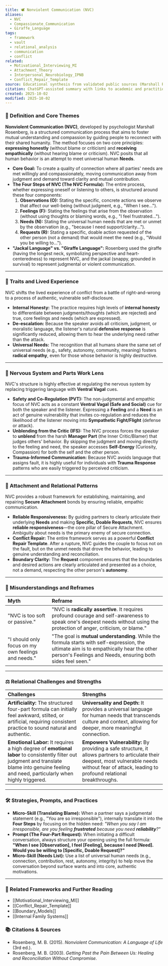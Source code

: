 ```yaml
---
title: 🕊️ Nonviolent Communication (NVC)
aliases:
  - NVC
  - Compassionate_Communication
  - Giraffe_Language
tags:
  - framework
  - vault
  - relational_analysis
  - communication
  - conflict
related:
  - Motivational_Interviewing_MI
  - Attachment_Theory
  - Interpersonal_Neurobiology_IPNB
  - Conflict_Repair_Template
source: Educational synthesis from validated public sources (Marshall Rosenberg's model)
citation: ChatGPT-assisted summary with links to academic and practitioner materials
created: 2025-10-02
modified: 2025-10-02
---
```


<!-- @format -->

### 🧩 Definition and Core Themes

**Nonviolent Communication (NVC)**, developed by psychologist Marshall Rosenberg, is a
structured communication process that aims to foster mutual understanding and compassion
by guiding people to reconnect with their shared humanity. The method focuses on two
core principles: **expressing honestly** (without blame or criticism) and **receiving
empathically** (without hearing blame or criticism). NVC posits that all human behavior
is an attempt to meet universal human **Needs**.

- **Core Goal:** To create a quality of connection where all parties' needs are met
  willingly and compassionately, moving communication away from judgment and demand
  toward clarity and mutual contribution.
- **The Four Steps of NVC (The NVC Formula):** The entire process, whether expressing
  oneself or listening to others, is structured around these four components:
  1. **Observations (O):** Stating the specific, concrete actions we observe that affect
     our well-being (without judgment, e.g., "When I see...").
  2. **Feelings (F):** Stating the feelings that arise from the observation (without
     using thoughts or blaming words, e.g., "I feel frustrated...").
  3. **Needs (N):** Stating the universal human needs that are met or unmet by the
     observation (e.g., "because I need support/clarity...").
  4. **Requests (R):** Stating a specific, doable action requested of the other person
     (not a demand) that would meet the need (e.g., "Would you be willing to...").
- **"Jackal Language" vs. "Giraffe Language":** Rosenberg used the giraffe (having the
  longest neck, symbolizing perspective and heart-centeredness) to represent NVC, and
  the jackal (snappy, grounded in survival) to represent judgmental or violent
  communication.

---

### 🌿 Traits and Lived Experience

NVC shifts the lived experience of conflict from a battle of right-and-wrong to a
process of authentic, vulnerable self-disclosure.

- **Internal Honesty:** The practice requires high levels of **internal honesty** to
  differentiate between judgments/thoughts (which are rejected) and true, core feelings
  and needs (which are expressed).
- **De-escalation:** Because the speaker avoids all criticism, judgment, or moralistic
  language, the listener's natural **defensive response** is significantly reduced,
  allowing them to hear the underlying need rather than the attack.
- **Universal Needs:** The recognition that all humans share the same set of universal
  needs (e.g., safety, autonomy, community, meaning) fosters **radical empathy**, even
  for those whose behavior is highly destructive.

---

### 🧠 Nervous System and Parts Work Lens

NVC's structure is highly effective at regulating the nervous system by replacing
triggering language with **Ventral Vagal** cues.

- **Safety and Co-Regulation (PVT):** The non-judgmental and empathic focus of NVC acts
  as a constant **Ventral Vagal (Safe and Social)** cue for both the speaker and the
  listener. Expressing a **Feeling** and a **Need** is an act of genuine vulnerability
  that invites co-regulation and reduces the likelihood of the listener moving into
  **Sympathetic Fight/Flight** (defense or attack).
- **Unblending from the Critic (IFS):** The NVC process forces the speaker to
  **unblend** from the harsh **Manager Part** (the Inner Critic/Blamer) that judges
  others' behavior. By skipping the judgment and moving directly to the feeling and
  need, the speaker accesses **Self-Energy** (Curiosity, Compassion) for both the self
  and the other person.
- **Trauma-Informed Communication:** Because NVC avoids language that assigns fault, it
  is highly useful for individuals with **Trauma Response** patterns who are easily
  triggered by perceived criticism.

---

### 💞 Attachment and Relational Patterns

NVC provides a robust framework for establishing, maintaining, and repairing **Secure
Attachment** bonds by ensuring reliable, empathic communication.

- **Reliable Responsiveness:** By guiding partners to clearly articulate their
  underlying **Needs** and making **Specific, Doable Requests**, NVC ensures **reliable
  responsiveness**—the core pillar of Secure Attachment. Ambiguity about needs is the
  primary enemy of secure connection.
- **Conflict Repair:** The entire framework serves as a powerful **Conflict Repair
  Template**. After a rupture, NVC guides the couple to focus not on the fault, but on
  the unmet needs that drove the behavior, leading to genuine understanding and
  reconciliation.
- **Boundary Clarity:** The **Request** component ensures that the boundaries and
  desired actions are clearly articulated and presented as a choice, not a demand,
  respecting the other person's **autonomy**.

---

### 🔄 Misunderstandings and Reframes

| Myth                                                | Reframe                                                                                                                                                                                               |
| :-------------------------------------------------- | :---------------------------------------------------------------------------------------------------------------------------------------------------------------------------------------------------- |
| "NVC is too soft or passive."                       | "NVC is **radically assertive**. It requires profound courage and self-awareness to speak one's deepest needs without using the protection of anger, criticism, or blame."                            |
| "I should only focus on my own feelings and needs." | "The goal is **mutual understanding**. While the formula starts with self-expression, the ultimate aim is to empathically hear the other person's Feelings and Needs, ensuring both sides feel seen." |

---

### ⚖️ Relational Challenges and Strengths

| Challenges                                                                                                                                                                                       | Strengths                                                                                                                                                                                              |
| :----------------------------------------------------------------------------------------------------------------------------------------------------------------------------------------------- | :----------------------------------------------------------------------------------------------------------------------------------------------------------------------------------------------------- |
| **Artificiality:** The structured four-part formula can initially feel awkward, stilted, or artificial, requiring consistent practice to sound natural and authentic.                            | **Universality and Depth:** It provides a universal language for human needs that transcends culture and context, allowing for deeper, more meaningful connection.                                     |
| **Emotional Labor:** It requires a high degree of **emotional labor** to consistently filter out judgment and translate blame into genuine feeling and need, particularly when highly triggered. | **Empowers Vulnerability:** By providing a safe structure, it allows partners to articulate their deepest, most vulnerable needs without fear of attack, leading to profound relational breakthroughs. |

---

### 🛠️ Strategies, Prompts, and Practices

- **Micro-Skill (Translating Blame):** When a partner says a judgmental statement (e.g.,
  "You are so irresponsible"), internally translate it into the **Four Steps** by
  focusing on the hidden need: _"When you say I am irresponsible, are you feeling
  **frustrated** because you need **reliability**?"_
- **Prompt (The Four-Part Request):** When initiating a difficult conversation, always
  structure your opening using the full formula: **"When I see [Observation], I feel
  [Feeling], because I need [Need]. Would you be willing to [Specific, Doable
  Request]?"**
- **Micro-Skill (Needs List):** Use a list of universal human needs (e.g., connection,
  contribution, rest, autonomy, integrity) to help move the conversation beyond surface
  wants and into core, authentic motivations.

---

### 🔗 Related Frameworks and Further Reading

- [[Motivational_Interviewing_MI]]
- [[Conflict_Repair_Template]]
- [[Boundary_Models]]
- [[Internal Family Systems]]

### 📚 Citations & Sources

- Rosenberg, M. B. (2015). _Nonviolent Communication: A Language of Life_ (3rd ed.).
- Rosenberg, M. B. (2003). _Getting Past the Pain Between Us: Healing and Reconciliation
  Without Compromise._
